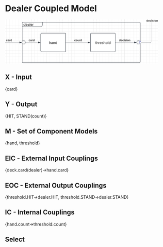 # Dealer Coupled Model
![img](dealer.png)
## X - Input
{card}
## Y - Output
{HIT, STAND(count)}
## M - Set of Component Models
{hand, threshold}

## EIC - External Input Couplings
{deck.card(dealer)->hand.card}
## EOC - External Output Couplings
{threshold.HIT->dealer.HIT, threshold.STAND->dealer.STAND}

## IC - Internal Couplings
{hand.count->threshold.count}

## Select

